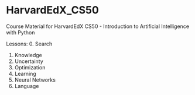 # HarvardEdX_CS50
Course Material for HarvardEdX CS50 - Introduction to Artificial Intelligence with Python

Lessons:
0. Search
1. Knowledge
2. Uncertainty
3. Optimization
4. Learning
5. Neural Networks
6. Language
